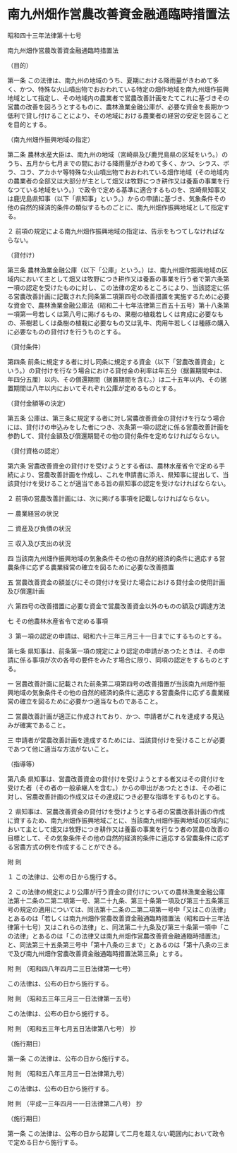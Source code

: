# 南九州畑作営農改善資金融通臨時措置法

昭和四十三年法律第十七号

南九州畑作営農改善資金融通臨時措置法

（目的）

第一条 この法律は、南九州の地域のうち、夏期における降雨量がきわめて多く、かつ、特殊な火山噴出物でおおわれている特定の畑作地域を南九州畑作振興地域として指定し、その地域内の農業者で営農改善計画をたてこれに基づきその営農の改善を図ろうとするものに、農林漁業金融公庫が、必要な資金を長期かつ低利で貸し付けることにより、その地域における農業者の経営の安定を図ることを目的とする。

（南九州畑作振興地域の指定）

第二条 農林水産大臣は、南九州の地域（宮崎県及び鹿児島県の区域をいう。）のうち、五月から七月までの間における降雨量がきわめて多く、かつ、シラス、ボラ、コラ、アカホヤ等特殊な火山噴出物でおおわれている畑作地域（その地域内の農業者の全部又は大部分が主として畑又は牧野につき耕作又は養畜の事業を行なつている地域をいう。）で政令で定める基準に適合するものを、宮崎県知事又は鹿児島県知事（以下「県知事」という。）からの申請に基づき、気象条件その他の自然的経済的条件の類似するものごとに、南九州畑作振興地域として指定する。

２ 前項の規定による南九州畑作振興地域の指定は、告示をもつてしなければならない。

（貸付け）

第三条 農林漁業金融公庫（以下「公庫」という。）は、南九州畑作振興地域の区域内において主として畑又は牧野につき耕作又は養畜の事業を行う者で第六条第一項の認定を受けたものに対し、この法律の定めるところにより、当該認定に係る営農改善計画に記載された同条第二項第四号の改善措置を実施するために必要な資金で、農林漁業金融公庫法（昭和二十七年法律第三百五十五号）第十八条第一項第一号若しくは第八号に掲げるもの、果樹の植栽若しくは育成に必要なもの、茶樹若しくは桑樹の植栽に必要なもの又は乳牛、肉用牛若しくは種豚の購入に必要なものの貸付けを行うものとする。

（貸付条件）

第四条 前条に規定する者に対し同条に規定する資金（以下「営農改善資金」という。）の貸付けを行なう場合における貸付金の利率は年五分（据置期間中は、年四分五厘）以内、その償還期間（据置期間を含む。）は二十五年以内、その据置期間は八年以内においてそれぞれ公庫が定めるものとする。

（貸付金額等の決定）

第五条 公庫は、第三条に規定する者に対し営農改善資金の貸付けを行なう場合には、貸付けの申込みをした者につき、次条第一項の認定に係る営農改善計画を参酌して、貸付金額及び償還期間その他の貸付条件を定めなければならない。

（貸付資格の認定）

第六条 営農改善資金の貸付けを受けようとする者は、農林水産省令で定める手続により、営農改善計画を作成し、これを申請書に添え、県知事に提出して、当該貸付けを受けることが適当である旨の県知事の認定を受けなければならない。

２ 前項の営農改善計画には、次に掲げる事項を記載しなければならない。

一 農業経営の状況

二 資産及び負債の状況

三 収入及び支出の状況

四 当該南九州畑作振興地域の気象条件その他の自然的経済的条件に適応する営農条件に応ずる農業経営の確立を図るために必要な改善措置

五 営農改善資金の額並びにその貸付けを受けた場合における貸付金の使用計画及び償還計画

六 第四号の改善措置に必要な資金で営農改善資金以外のものの額及び調達方法

七 その他農林水産省令で定める事項

３ 第一項の認定の申請は、昭和六十三年三月三十一日までにするものとする。

第七条 県知事は、前条第一項の規定により認定の申請があつたときは、その申請に係る事項が次の各号の要件をみたす場合に限り、同項の認定をするものとする。

一 営農改善計画に記載された前条第二項第四号の改善措置が当該南九州畑作振興地域の気象条件その他の自然的経済的条件に適応する営農条件に応ずる農業経営の確立を図るために必要かつ適当なものであること。

二 営農改善計画が適正に作成されており、かつ、申請者がこれを達成する見込みが確実であること。

三 申請者が営農改善計画を達成するためには、当該貸付けを受けることが必要であつて他に適当な方法がないこと。

（指導等）

第八条 県知事は、営農改善資金の貸付けを受けようとする者又はその貸付けを受けた者（その者の一般承継人を含む。）からの申出があつたときは、その者に対し、営農改善計画の作成又はその達成につき必要な指導をするものとする。

２ 県知事は、営農改善資金の貸付けを受けようとする者の営農改善計画の作成に資するため、南九州畑作振興地域ごとに、当該南九州畑作振興地域の区域内において主として畑又は牧野につき耕作又は養畜の事業を行なう者の営農の改善の目標として、その気象条件その他の自然的経済的条件に適応する営農条件に応ずる営農方式の例を作成することができる。

附 則

１ この法律は、公布の日から施行する。

２ この法律の規定により公庫が行う資金の貸付けについての農林漁業金融公庫法第十二条の二第二項第一号、第二十九条、第三十条第一項及び第三十五条第三号の規定の適用については、同法第十二条の二第二項第一号中「又はこの法律」とあるのは「若しくは南九州畑作営農改善資金融通臨時措置法（昭和四十三年法律第十七号）又はこれらの法律」と、同法第二十九条及び第三十条第一項中「この法律」とあるのは「この法律又は南九州畑作営農改善資金融通臨時措置法」と、同法第三十五条第三号中「第十八条の三まで」とあるのは「第十八条の三まで及び南九州畑作営農改善資金融通臨時措置法第三条」とする。

附 則 （昭和四八年四月二三日法律第一七号）

この法律は、公布の日から施行する。

附 則 （昭和五三年三月三一日法律第一五号）

この法律は、公布の日から施行する。

附 則 （昭和五三年七月五日法律第八七号） 抄

（施行期日）

第一条 この法律は、公布の日から施行する。

附 則 （昭和五八年三月三一日法律第九号）

この法律は、公布の日から施行する。

附 則 （平成一三年四月一一日法律第二八号） 抄

（施行期日）

第一条 この法律は、公布の日から起算して二月を超えない範囲内において政令で定める日から施行する。
